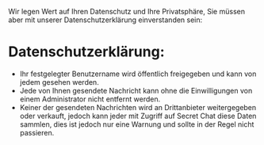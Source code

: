 
Wir legen Wert auf Ihren Datenschutz und Ihre Privatsphäre, Sie müssen aber mit unserer Datenschutzerklärung einverstanden sein:

# Datenschutzerklärung:

- Ihr festgelegter Benutzername wird öffentlich freigegeben und kann von jedem gesehen werden.
- Jede von Ihnen gesendete Nachricht kann ohne die Einwilligungen von einem Administrator nicht entfernt werden.
- Keiner der gesendeten Nachrichten wird an Drittanbieter weitergegeben oder verkauft, jedoch kann jeder mit Zugriff auf Secret Chat diese Daten sammlen, dies 
ist jedoch nur eine Warnung und sollte in der Regel nicht passieren.

